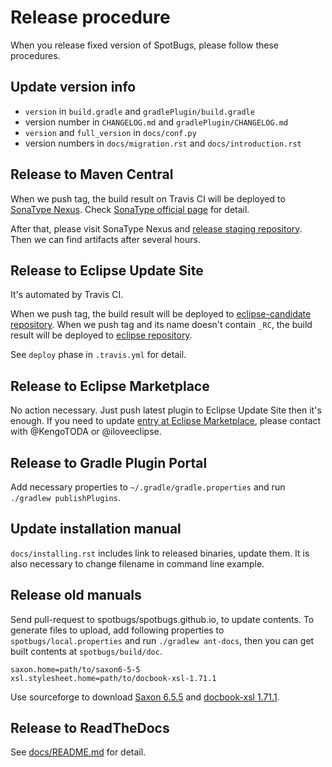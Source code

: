 # Release procedure

When you release fixed version of SpotBugs, please follow these procedures.

## Update version info

* `version` in `build.gradle` and `gradlePlugin/build.gradle`
* version number in `CHANGELOG.md` and `gradlePlugin/CHANGELOG.md`
* `version` and `full_version` in `docs/conf.py`
* version numbers in `docs/migration.rst` and `docs/introduction.rst`

## Release to Maven Central

When we push tag, the build result on Travis CI will be deployed to [SonaType Nexus](https://oss.sonatype.org/). Check [SonaType official page](http://central.sonatype.org/pages/gradle.html) for detail.

After that, please visit SonaType Nexus and [release staging repository](http://central.sonatype.org/pages/releasing-the-deployment.html). Then we can find artifacts after several hours.

## Release to Eclipse Update Site

It's automated by Travis CI.

When we push tag, the build result will be deployed to [eclipse-candidate repository](https://github.com/spotbugs/eclipse-candidate).
When we push tag and its name doesn't contain `_RC`, the build result will be deployed to [eclipse repository](https://github.com/spotbugs/eclipse).

See `deploy` phase in `.travis.yml` for detail.

## Release to Eclipse Marketplace

No action necessary. Just push latest plugin to Eclipse Update Site then it's enough.
If you need to update [entry at Eclipse Marketplace](https://marketplace.eclipse.org/content/spotbugs-eclipse-plugin), please contact with @KengoTODA or @iloveeclipse.

## Release to Gradle Plugin Portal

Add necessary properties to `~/.gradle/gradle.properties` and run `./gradlew publishPlugins`.

## Update installation manual

`docs/installing.rst` includes link to released binaries, update them.
It is also necessary to change filename in command line example.

## Release old manuals

Send pull-request to spotbugs/spotbugs.github.io, to update contents.
To generate files to upload, add following properties to `spotbugs/local.properties` and run `./gradlew ant-docs`, then you can get built contents at `spotbugs/build/doc`.

```properties
saxon.home=path/to/saxon6-5-5
xsl.stylesheet.home=path/to/docbook-xsl-1.71.1
```

Use sourceforge to download [Saxon 6.5.5](https://sourceforge.net/projects/saxon/files/saxon6/6.5.5/) and [docbook-xsl 1.71.1](https://sourceforge.net/projects/docbook/files/docbook-xsl/1.71.1/).

## Release to ReadTheDocs

See [docs/README.md](docs/README.md) for detail.
